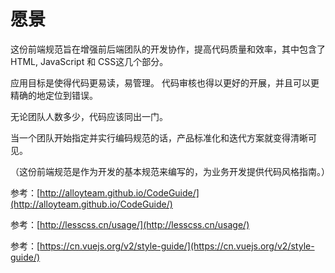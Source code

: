 # 愿景

这份前端规范旨在增强前后端团队的开发协作，提高代码质量和效率，其中包含了 HTML, JavaScript 和 CSS这几个部分。

应用目标是使得代码更易读，易管理。 代码审核也得以更好的开展，并且可以更精确的地定位到错误。

无论团队人数多少，代码应该同出一门。

当一个团队开始指定并实行编码规范的话，产品标准化和迭代方案就变得清晰可见。

（这份前端规范是作为开发的基本规范来编写的，为业务开发提供代码风格指南。）

参考：[http://alloyteam.github.io/CodeGuide/](http://alloyteam.github.io/CodeGuide/)

参考：[http://lesscss.cn/usage/](http://lesscss.cn/usage/)

参考：[https://cn.vuejs.org/v2/style-guide/](https://cn.vuejs.org/v2/style-guide/)

